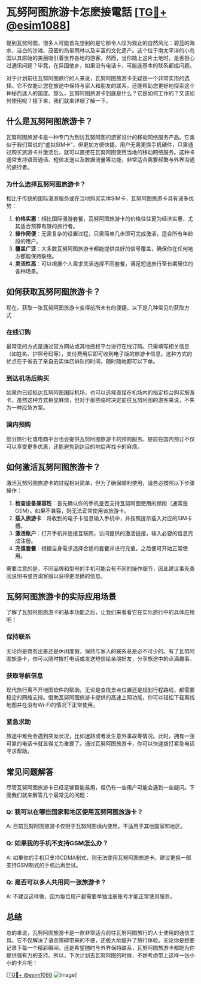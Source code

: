 # 瓦努阿图旅游卡怎麽接電話 [[TG💪+ @esim1088](https://t.me/s/esim1088)]

提到瓦努阿图，很多人可能首先想到的是它那令人叹为观止的自然风光：碧蓝的海水、洁白的沙滩、茂密的热带雨林以及丰富的文化遗产。这个位于南太平洋的小岛国以其原始的美丽吸引着世界各地的游客。然而，当你踏上这片土地时，是否担心过通讯问题？毕竟，在异国他乡，如果没有电话卡，可能连基本的联系都成问题。

对于计划前往瓦努阿图旅行的人来说，瓦努阿图旅游卡无疑是一个非常实用的选择。它不仅能让您在旅途中保持与家人和朋友的联系，还能帮助您更好地探索这个神秘而迷人的国度。那么，瓦努阿图旅游卡到底是什么？它是如何工作的？又该如何使用呢？接下来，我们就来详细了解一下。

## 什么是瓦努阿图旅游卡？

瓦努阿图旅游卡是一种专门为到访瓦努阿图的游客设计的移动网络服务产品。它类似于我们常说的“虚拟SIM卡”，但更加方便快捷。用户无需更换手机硬件，只需通过购买旅游卡并激活后，就可以直接在瓦努阿图使用当地的移动网络服务。这种卡通常支持语音通话、短信发送以及数据流量等功能，非常适合需要频繁与外界沟通的旅行者。

### 为什么选择瓦努阿图旅游卡？

相比于传统的国际漫游服务或在当地购买实体SIM卡，瓦努阿图旅游卡具有诸多优势：

1. **价格实惠**：相比国际漫游套餐，瓦努阿图旅游卡的价格往往更为经济实惠，尤其适合预算有限的旅行者。
2. **操作简便**：无需复杂的设置过程，只需简单几步即可完成激活，适合所有年龄段的用户。
3. **覆盖广泛**：大多数瓦努阿图旅游卡都能提供良好的信号覆盖，确保你在任何地方都能保持联络。
4. **灵活性高**：可以根据个人需求灵活选择不同套餐，满足短途旅行至长期居住的各种场景。

## 如何获取瓦努阿图旅游卡？

现在，获取一张瓦努阿图旅游卡变得前所未有的便捷。以下是几种常见的获取方式：

### 在线订购

最常见的方式是通过官方网站或其他授权平台进行在线订购。只需填写相关信息（如姓名、护照号码等），支付费用后即可收到电子版的旅游卡信息。这种方式的优点在于省去了亲自去实体店排队的时间，随时随地都可以下单。

### 到达机场后购买

如果你已经抵达瓦努阿图国际机场，也可以选择直接在机场内的指定柜台购买旅游卡。虽然这种方式稍显麻烦，但对于那些临时决定前往瓦努阿图的游客来说，不失为一种应急方案。

### 国内预购

部分旅行社或电商平台也会提供瓦努阿图旅游卡的预购服务。提前在国内预订不仅可以享受更多优惠，还能避免到达目的地后再找卡的麻烦。

## 如何激活瓦努阿图旅游卡？

激活瓦努阿图旅游卡的过程相对简单，但为了确保顺利使用，请务必按照以下步骤操作：

1. **检查设备兼容性**：首先确认你的手机是否支持瓦努阿图使用的频段（通常是GSM）。如果不兼容，则无法正常使用该旅游卡。
2. **插入旅游卡**：将收到的电子卡信息输入手机中，并按照提示插入对应的SIM卡槽。
3. **激活账户**：打开手机并连接互联网，访问提供的激活链接，输入必要的信息完成注册。
4. **充值套餐**：根据自身需求选择合适的套餐并进行充值，之后便可开始正常使用。

需要注意的是，不同品牌和型号的手机可能会有不同的操作细节，因此建议事先查阅说明书或咨询客服以获得更准确的信息。

## 瓦努阿图旅游卡的实际应用场景

了解了瓦努阿图旅游卡的基本功能之后，让我们来看看它在实际旅行中的具体应用吧！

### 保持联系

无论你是商务出差还是休闲度假，保持与家人的联系总是必不可少的。有了瓦努阿图旅游卡，你可以随时拨打电话或发送短信给亲朋好友，分享旅途中的点滴趣事。

### 获取导航信息

现代旅行离不开地图软件的帮助。无论是查找景点位置还是规划行程路线，都需要稳定的网络支持。借助瓦努阿图旅游卡提供的高速上网功能，你可以轻松下载离线地图并在没有Wi-Fi的情况下正常使用。

### 紧急求助

旅途中难免会遇到突发状况，比如迷路或者发生意外事故等情况。此时，拥有一张可靠的电话卡就显得尤为重要了。通过瓦努阿图旅游卡，你可以快速拨打紧急电话寻求帮助。

## 常见问题解答

尽管瓦努阿图旅游卡已经足够智能易用，但仍有一些用户可能会遇到一些疑问。下面我们就来解答几个最常见的问题：

### Q: 我可以在哪些国家和地区使用瓦努阿图旅游卡？
A: 目前瓦努阿图旅游卡仅限于瓦努阿图境内使用，不适用于其他国家和地区。

### Q: 如果我的手机不支持GSM怎么办？
A: 如果你的手机只支持CDMA制式，则无法使用瓦努阿图旅游卡。建议更换一部支持GSM制式的手机后再尝试。

### Q: 是否可以多人共用同一张旅游卡？
A: 不建议这样做，因为每位用户都需要单独注册账号才能正常使用服务。

## 总结

总的来说，瓦努阿图旅游卡是一款非常适合前往瓦努阿图旅行的人士使用的通信工具。它不仅解决了语言障碍带来的不便，还极大地提升了旅行体验。无论你是想要记录下每一个精彩瞬间，还是希望随时与外界保持联系，瓦努阿图旅游卡都能为你提供强有力的支持。所以，下次计划去瓦努阿图的时候，不妨考虑带上这样一张小小的卡片吧！

[[TG💪+ @esim1088](https://t.me/s/esim1088) ![Image](https://i.postimg.cc/4NQfJmqS/Snipaste-2025-05-13-00-14-12.png)]